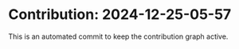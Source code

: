 # Contribution: 2024-12-25-05-57
This is an automated commit to keep the contribution graph active.
